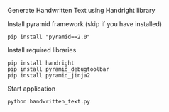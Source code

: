 Generate Handwritten Text using Handright library

Install pyramid framework (skip if you have installed)
```
pip install "pyramid==2.0"
```

Install required libraries
```
pip install handright
pip install pyramid_debugtoolbar
pip install pyramid_jinja2
```

Start application
```
python handwritten_text.py
```